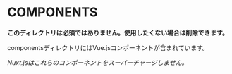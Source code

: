 # COMPONENTS

**このディレクトリは必須ではありません。使用したくない場合は削除できます。**

componentsディレクトリにはVue.jsコンポーネントが含まれています。

_Nuxt.jsはこれらのコンポーネントをスーパーチャージしません。_

